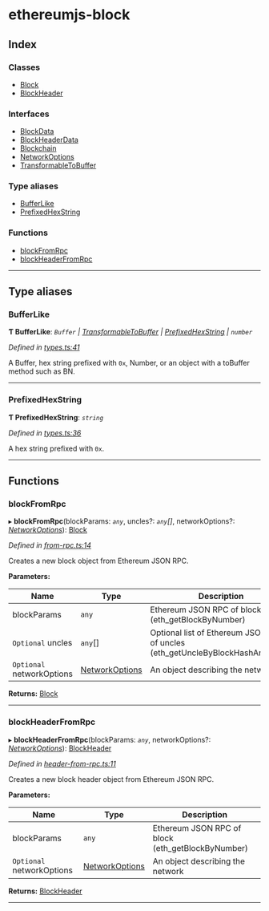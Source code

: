 # ethereumjs-block

## Index

### Classes

- [Block](classes/block.md)
- [BlockHeader](classes/blockheader.md)

### Interfaces

- [BlockData](interfaces/blockdata.md)
- [BlockHeaderData](interfaces/blockheaderdata.md)
- [Blockchain](interfaces/blockchain.md)
- [NetworkOptions](interfaces/networkoptions.md)
- [TransformableToBuffer](interfaces/transformabletobuffer.md)

### Type aliases

- [BufferLike](#bufferlike)
- [PrefixedHexString](#prefixedhexstring)

### Functions

- [blockFromRpc](#blockfromrpc)
- [blockHeaderFromRpc](#blockheaderfromrpc)

---

## Type aliases

<a id="bufferlike"></a>

### BufferLike

**Ƭ BufferLike**: _`Buffer` \| [TransformableToBuffer](interfaces/transformabletobuffer.md) \| [PrefixedHexString](#prefixedhexstring) \| `number`_

_Defined in [types.ts:41](https://github.com/ethereumjs/ethereumjs-block/blob/4769f90/src/types.ts#L41)_

A Buffer, hex string prefixed with `0x`, Number, or an object with a toBuffer method such as BN.

---

<a id="prefixedhexstring"></a>

### PrefixedHexString

**Ƭ PrefixedHexString**: _`string`_

_Defined in [types.ts:36](https://github.com/ethereumjs/ethereumjs-block/blob/4769f90/src/types.ts#L36)_

A hex string prefixed with `0x`.

---

## Functions

<a id="blockfromrpc"></a>

### blockFromRpc

▸ **blockFromRpc**(blockParams: _`any`_, uncles?: _`any`[]_, networkOptions?: _[NetworkOptions](interfaces/networkoptions.md)_): [Block](classes/block.md)

_Defined in [from-rpc.ts:14](https://github.com/ethereumjs/ethereumjs-block/blob/4769f90/src/from-rpc.ts#L14)_

Creates a new block object from Ethereum JSON RPC.

**Parameters:**

| Name                      | Type                                           | Description                                                                    |
| ------------------------- | ---------------------------------------------- | ------------------------------------------------------------------------------ |
| blockParams               | `any`                                          | Ethereum JSON RPC of block (eth_getBlockByNumber)                              |
| `Optional` uncles         | `any`[]                                        | Optional list of Ethereum JSON RPC of uncles (eth_getUncleByBlockHashAndIndex) |
| `Optional` networkOptions | [NetworkOptions](interfaces/networkoptions.md) | An object describing the network                                               |

**Returns:** [Block](classes/block.md)

---

<a id="blockheaderfromrpc"></a>

### blockHeaderFromRpc

▸ **blockHeaderFromRpc**(blockParams: _`any`_, networkOptions?: _[NetworkOptions](interfaces/networkoptions.md)_): [BlockHeader](classes/blockheader.md)

_Defined in [header-from-rpc.ts:11](https://github.com/ethereumjs/ethereumjs-block/blob/4769f90/src/header-from-rpc.ts#L11)_

Creates a new block header object from Ethereum JSON RPC.

**Parameters:**

| Name                      | Type                                           | Description                                       |
| ------------------------- | ---------------------------------------------- | ------------------------------------------------- |
| blockParams               | `any`                                          | Ethereum JSON RPC of block (eth_getBlockByNumber) |
| `Optional` networkOptions | [NetworkOptions](interfaces/networkoptions.md) | An object describing the network                  |

**Returns:** [BlockHeader](classes/blockheader.md)

---
